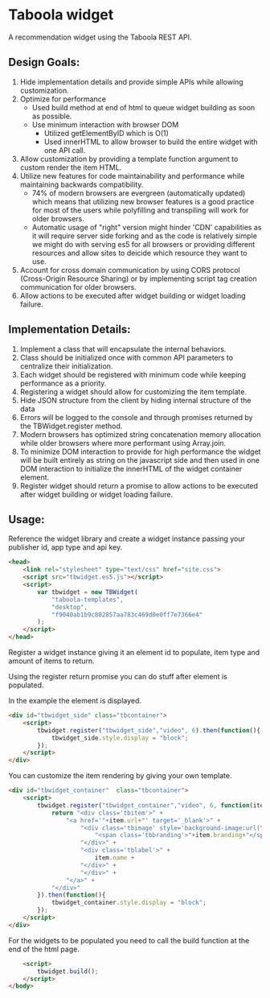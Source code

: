 # Taboola widget 

A recommendation widget using the Taboola REST API.

## Design Goals:
1. Hide implementation details and provide simple APIs while allowing customization.
2. Optimize for performance
    - Used build method at end of html to queue widget building as soon as possible.
    - Use minimum interaction with browser DOM
        - Utilized getElementByID which is O(1)
        - Used innerHTML to allow browser to build the entire widget with one API call.
3. Allow customization by providing a template function argument to custom render 
   the item HTML.
4. Utilize new features for code maintainability and performance while maintaining 
   backwards compatibility.
   - 74% of modern browsers are evergreen (automatically updated) which means that
     utilizing new browser features is a good practice for most of the users while
     polyfilling and transpiling will work for older browsers.
   - Automatic usage of "right" version might hinder 'CDN' capabilities as it will
     require server side forking and as the code is relatively simple we might do 
     with serving es5 for all browsers or providing different resources and allow sites
     to deicide which resource they want to use. 
5. Account for cross domain communication by using CORS protocol (Cross-Origin 
   Resource Sharing) or by implementing script tag creation communication for older browsers.
6. Allow actions to be executed after widget building or widget loading failure.


## Implementation Details:

1. Implement a class that will encapsulate the internal behaviors.
2. Class should be initialized once with common API parameters to centralize their initialization.
3. Each widget should be registered with minimum code while keeping performance as a priority. 
4. Registering a widget should allow for customizing the item template.
5. Hide JSON structure from the client by hiding internal structure of the data
6. Errors will be logged to the console and through promises returned by the TBWidget.register method.
7. Modern browsers has optimized string concatenation memory allocation while older browsers 
   where more performant using Array.join.  
8. To minimize DOM interaction to provide for high performance the widget will be built entirely as string on the javascript side and then used in one DOM interaction to initialize the innerHTML of the widget container element.
9. Register widget should return a promise to allow actions to be executed 
   after widget building or widget loading failure.

## Usage:

Reference the widget library and create a widget instance passing your publisher id, app type and api key.
```html
<head>
    <link rel="stylesheet" type="text/css" href="site.css">
    <script src="tbwidget.es5.js"></script>
    <script>
        var tbwidget = new TBWidget(
            "taboola-templates",
            "desktop",
            "f9040ab1b9c802857aa783c469d0e0ff7e7366e4"
        );
    </script>
</head>
```

Register a widget instance giving it an element id to populate, item type and amount of items to return.

Using the register return promise you can do stuff after element is populated. 

In the example the element is displayed.
```html
<div id="tbwidget_side" class="tbcontainer">
    <script>
        tbwidget.register("tbwidget_side","video", 6).then(function(){
            tbwidget_side.style.display = "block";
        });
    </script>
</div>
```

You can customize the item rendering by giving your own template.

```html
<div id="tbwidget_container"  class="tbcontainer">
    <script>
        tbwidget.register("tbwidget_container","video", 6, function(item){
            return "<div class='tbitem'>" +
                "<a href='"+item.url+"' target='_blank'>" +
                    "<div class='tbimage' style='background-image:url(\"" + item.thumbnail +"\")'>" +
                        "<span class='tbbranding'>"+item.branding+"</span>" +
                    "</div>" +
                    "<div class='tblabel'>" +
                        item.name +
                    "</div>" +
                    "</div>" +
                "</a>" +
            "</div>"
        }).then(function(){
            tbwidget_container.style.display = "block";
        });
    </script>
</div>
```

For the widgets to be populated you need to call the build function at the end of the html page.

```html
    <script>
        tbwidget.build();
    </script>
</body>
```
